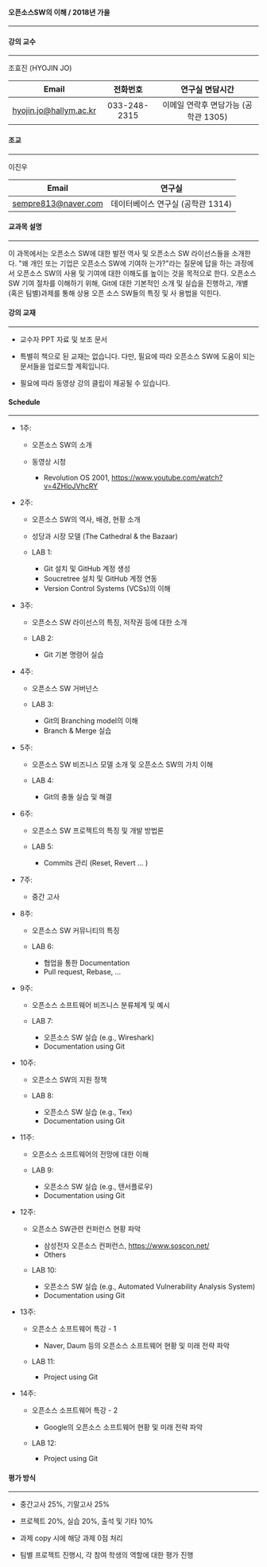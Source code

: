 #### 오픈소스SW의 이해 / 2018년 가을 
-----------------------------
   
   
#### 강의 교수 
--------
조효진 (HYOJIN JO)

|   Email | 전화번호 | 연구실	면담시간 | 
|:-------:|:-------:|:------:|
|   hyojin.jo@hallym.ac.kr    |   033-248-2315    |   이메일 연락후 면담가능 (공학관 1305)   |
 

#### 조교
----
이진우

|   Email | 연구실 | 
|:-------:|:------:|
|   sempre813@naver.com     |   데이터베이스 연구실 (공학관 1314)    |
 

#### 교과목 설명
----------
이 과목에서는 오픈소스 SW에 대한 발전 역사 및 오픈소스 SW 라이선스들을 소개한다. "왜 개인 또는 기업은 오픈소스 SW에 기여하
는가?"라는 질문에 답을 하는 과정에서 오픈소스 SW의 사용 및 기여에 대한 이해도를 높이는 것을 목적으로 한다. 오픈소스SW 기여
절차를 이해하기 위해, Git에 대한 기본적인 소개 및 실습을 진행하고, 개별 (혹은 팀별)과제를 통해 상용 오픈 소스 SW들의 특징 및 사
용법을 익힌다. 



#### 강의 교재
--------

* 교수자 PPT 자료 및 보조 문서 

* 특별히 책으로 된 교재는 없습니다. 다만, 필요에 따라 오픈소스 SW에 도움이 되는 문서들을 업로드할 계획입니다. 

* 필요에 따라 동영상 강의 클립이 제공될 수 있습니다.  


#### Schedule
-------

* 1주: 
  * 오픈소스 SW의 소개 
  
  * 동영상 시청 
    * Revolution OS 2001, <https://www.youtube.com/watch?v=4ZHloJVhcRY> 
    
* 2주: 
  * 오픈소스 SW의 역사, 배경, 현황 소개
  * 성당과 시장 모델 (The Cathedral & the Bazaar)
  
  * LAB 1:
    * Git 설치 및 GitHub 계정 생성
    * Soucretree 설치 및 GitHub 계정 연동
    * Version Control Systems (VCSs)의 이해 
    
* 3주: 
  * 오픈소스 SW 라이선스의 특징, 저작권 등에 대한 소개 
  
  * LAB 2: 
    * Git 기본 명령어 실습
   
* 4주: 
  * 오픈소스 SW 거버넌스
  
  * LAB 3: 
    * Git의 Branching model의 이해
    * Branch & Merge 실습
    
* 5주: 
  * 오픈소스 SW 비즈니스 모델 소개 및 오픈소스 SW의 가치 이해 
  
  * LAB 4: 
    * Git의 충돌 실습 및 해결   
        
* 6주: 
  * 오픈소스 SW 프로젝트의 특징 및 개발 방법론
  
  * LAB 5: 
    * Commits 관리 (Reset, Revert ... ) 
       
* 7주: 
  * 중간 고사 


* 8주: 
  * 오픈소스 SW 커뮤니티의 특징
  
  * LAB 6: 
    * 협업을 통한 Documentation
    * Pull request, Rebase, ...
    
* 9주: 
  * 오픈소스 소프트웨어 비즈니스 분류체계 및 예시
  
  * LAB 7:    
    * 오픈소스 SW 실습 (e.g., Wireshark)
    * Documentation using Git   
    
    
* 10주: 
  * 오픈소스 SW의 지원 정책
  
  * LAB 8: 
    * 오픈소스 SW 실습 (e.g., Tex)
    * Documentation using Git 
    
   
* 11주: 
  * 오픈소스 소프트웨어의 전망에 대한 이해
  
  * LAB 9: 
    * 오픈소스 SW 실습 (e.g., 텐서플로우)
    * Documentation using Git 
    
    
* 12주: 
  * 오픈소스 SW관련 컨퍼런스 현황 파악
    * 삼성전자 오픈소스 컨퍼런스, <https://www.soscon.net/>
    * Others
  
  * LAB 10: 
    * 오픈소스 SW 실습 (e.g., Automated Vulnerability Analysis System)
    * Documentation using Git 
    
 
* 13주: 
  * 오픈소스 소프트웨어 특강 - 1
    * Naver, Daum 등의 오픈소스 소프트웨어 현황 및 미래 전략 파악
  
  * LAB 11: 
    * Project using Git 
    
    
* 14주: 
  * 오픈소스 소프트웨어 특강 - 2
    * Google의 오픈소스 소프트웨어 현황 및 미래 전략 파악
  
  * LAB 12: 
    * Project using Git 
    


#### 평가 방식
--------
* 중간고사 25%, 기말고사 25% 

* 프로젝트 20%, 실습 20%, 출석 및 기타 10% 

* 과제 copy 시에 해당 과제 0점 처리 

* 팀별 프로젝트 진행시, 각 참여 학생의 역할에 대한 평가 진행
